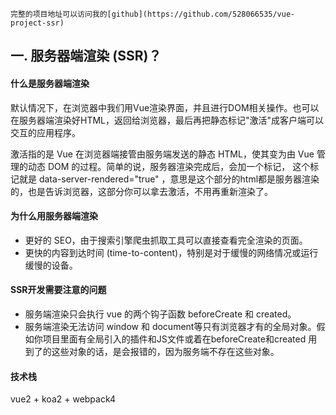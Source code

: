 
    完整的项目地址可以访问我的[github](https://github.com/528066535/vue-project-ssr)

## 一. 服务器端渲染 (SSR)？

 #### 什么是服务器端渲染

 默认情况下，在浏览器中我们用Vue渲染界面，并且进行DOM相关操作。也可以在服务器端渲染好HTML，返回给浏览器，最后再把静态标记"激活"成客户端可以
 交互的应用程序。

 激活指的是 Vue 在浏览器端接管由服务端发送的静态 HTML，使其变为由 Vue 管理的动态 DOM 的过程。简单的说，服务器渲染完成后，会加一个标记，
 这个标记就是 data-server-rendered="true" ，意思是这个部分的html都是服务器渲染的，也是告诉浏览器，这部分你可以拿去激活，不用再重新渲染了。

 #### 为什么用服务器端渲染

 * 更好的 SEO，由于搜索引擎爬虫抓取工具可以直接查看完全渲染的页面。
 * 更快的内容到达时间 (time-to-content)，特别是对于缓慢的网络情况或运行缓慢的设备。

 #### SSR开发需要注意的问题

 * 服务端渲染只会执行 vue 的两个钩子函数 beforeCreate 和 created。
 * 服务端渲染无法访问 window 和 document等只有浏览器才有的全局对象。假如你项目里面有全局引入的插件和JS文件或着在beforeCreate和created
 用到了的这些对象的话，是会报错的，因为服务端不存在这些对象。

 #### 技术栈

 vue2 + koa2 + webpack4


